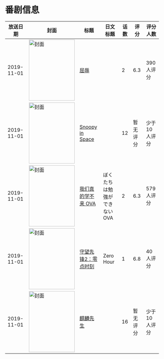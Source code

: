 # 番剧信息

|放送日期|封面|标题|日文标题|话数|评分|评分人数|
|---|---|---|---|---|---|---|
|2019-11-01|<img src="/img/no_icon_subject.png" alt="封面" style="width:150px;height:200px;object-fit:cover;">|[屈辱](https://bangumi.tv/subject/285804)||2|6.3|390人评分|
|2019-11-01|<img src="//lain.bgm.tv/pic/cover/c/54/21/293924_kfGfK.jpg" alt="封面" style="width:150px;height:200px;object-fit:cover;">|[Snoopy in Space](https://bangumi.tv/subject/293924)||12|暂无评分|少于10人评分|
|2019-11-01|<img src="//lain.bgm.tv/pic/cover/c/df/d3/294059_ck4kZ.jpg" alt="封面" style="width:150px;height:200px;object-fit:cover;">|[我们真的学不来 OVA](https://bangumi.tv/subject/294059)|ぼくたちは勉強ができない OVA|2|6.3|579人评分|
|2019-11-01|<img src="//lain.bgm.tv/pic/cover/c/75/b6/302036_0GGJg.jpg" alt="封面" style="width:150px;height:200px;object-fit:cover;">|[守望先锋2：零点时刻](https://bangumi.tv/subject/302036)|Zero Hour|1|6.8|40人评分|
|2019-11-01|<img src="//lain.bgm.tv/pic/cover/c/ab/27/337668_PV79c.jpg" alt="封面" style="width:150px;height:200px;object-fit:cover;">|[麒麟先生](https://bangumi.tv/subject/337668)||16|暂无评分|少于10人评分|
